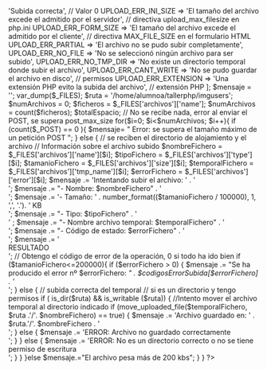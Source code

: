 <?php
// se incluyen esta tabla de  códigos de error que produce la subida de archivos en PHPP
// Posibles errores de subida segun el manual de PHP
$codigosErrorSubida= [ 
    UPLOAD_ERR_OK         => 'Subida correcta',  // Valor 0
    UPLOAD_ERR_INI_SIZE   => 'El tamaño del archivo excede el admitido por el servidor',  // directiva upload_max_filesize en php.ini
    UPLOAD_ERR_FORM_SIZE  => 'El tamaño del archivo excede el admitido por el cliente',  // directiva MAX_FILE_SIZE en el formulario HTML
    UPLOAD_ERR_PARTIAL    => 'El archivo no se pudo subir completamente',
    UPLOAD_ERR_NO_FILE    => 'No se seleccionó ningún archivo para ser subido',
    UPLOAD_ERR_NO_TMP_DIR => 'No existe un directorio temporal donde subir el archivo',
    UPLOAD_ERR_CANT_WRITE => 'No se pudo guardar el archivo en disco',  // permisos
    UPLOAD_ERR_EXTENSION  => 'Una extensión PHP evito la subida del archivo',  // extensión PHP
]; 
$mensaje = '';


var_dump($_FILES);


$ruta = '/home/alumnoa/tallerphp/imgusers';

$numArchivos = 0;
$ficheros = $_FILES['archivos']['name'];
$numArchivos = count($ficheros);

$totalEspacio;

// No se recibe nada, error al enviar el POST, se supera post_max_size
for($i=0; $i<$numArchivos; $i++){
    if (count($_POST) == 0 ){
    $mensaje= "  Error: se supera el tamaño máximo de un petición POST ";
    }

 else 
    { // se reciben el directorio de alojamiento y el archivo
    // Información sobre el archivo subido
    $nombreFichero   =   $_FILES['archivos']['name'][$i];
    $tipoFichero     =   $_FILES['archivos']['type'][$i];
    $tamanioFichero  =   $_FILES['archivos']['size'][$i];
    $temporalFichero =   $_FILES['archivos']['tmp_name'][$i];
    $errorFichero    =   $_FILES['archivos']['error'][$i];

    $mensaje .= 'Intentando subir el archivo: ' . ' <br />';
    $mensaje .= "- Nombre: $nombreFichero" . ' <br />';
    $mensaje .= '- Tamaño: ' . number_format(($tamanioFichero / 100000), 1, ',', '.'). ' KB <br />';
    $mensaje .= "- Tipo: $tipoFichero" . ' <br />' ;
    $mensaje .= "- Nombre archivo temporal: $temporalFichero" . ' <br />';
    $mensaje .= "- Código de estado: $errorFichero" . ' <br />';
    
    $mensaje .= '<br />RESULTADO<br />';

    // Obtengo el código de error de la operación, 0 si todo ha ido bien
        if ($tamanioFichero<=200000){
            
            if ($errorFichero > 0) {
                $mensaje .= "Se ha producido el error nº $errorFichero: <em>" 
                            . $codigosErrorSubida[$errorFichero] . '</em> <br />';
            } else { // subida correcta del temporal
                // si es un directorio y tengo permisos     
                if ( is_dir($ruta) && is_writable ($ruta)) { 
                    //Intento mover el archivo temporal al directorio indicado
                    if (move_uploaded_file($temporalFichero,  $ruta .'/'. $nombreFichero) == true) {
                        $mensaje .= 'Archivo guardado en: ' . $ruta.'/'. $nombreFichero . ' <br />';
                    } else {
                        $mensaje .= 'ERROR: Archivo no guardado correctamente <br />';
                    }
                } else {
                    $mensaje .= 'ERROR: No es un directorio correcto o no se tiene permiso de escritura <br />';
                }
            }
        }else $mensaje.="El archivo pesa más de 200 kbs";
    }
}
?>
<?=$mensaje;?>
